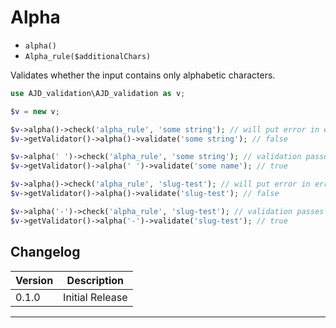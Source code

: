 # Alpha

- `alpha()`
- `Alpha_rule($additionalChars)`

Validates whether the input contains only alphabetic characters.

```php
use AJD_validation\AJD_validation as v;

$v = new v;

$v->alpha()->check('alpha_rule', 'some string'); // will put error in error bag
$v->getValidator()->alpha()->validate('some string'); // false

$v->alpha(' ')->check('alpha_rule', 'some string'); // validation passes
$v->getValidator()->alpha(' ')->validate('some name'); // true

$v->alpha()->check('alpha_rule', 'slug-test'); // will put error in error bag
$v->getValidator()->alpha()->validate('slug-test'); // false

$v->alpha('-')->check('alpha_rule', 'slug-test'); // validation passes
$v->getValidator()->alpha('-')->validate('slug-test'); // true

```

## Changelog

Version | Description
--------|-------------
  0.1.0 | Initial Release

***
